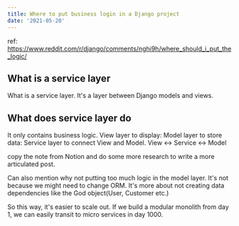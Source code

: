 ```yaml
---
title: Where to put business login in a Django project
date: '2021-05-20'
---
```


ref: https://www.reddit.com/r/django/comments/nghi9h/where_should_i_put_the_logic/

## What is a service layer
What is a service layer. It's a layer between Django models and views.

## What does service layer do
It only contains business logic.
View layer to display:
Model layer to store data:
Service layer to connect View and Model.
View <-> Service <-> Model

copy the note from Notion and do some more research to write a more articulated post.

Can also mention why not putting too much logic in the model layer. It's not because we
might need to change ORM. It's more about not creating data dependencies like the God
object(User, Customer etc.)

So this way, it's easier to scale out. If we build a modular monolith from day 1, we can
easily transit to micro services in day 1000.
